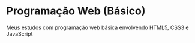 # Programação Web (Básico)
Meus estudos com programação web básica envolvendo HTML5, CSS3 e JavaScript
